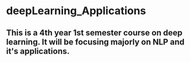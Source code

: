 # deepLearning_Applications
## This is a 4th year 1st semester course on deep learning. It will be focusing majorly on NLP and it's applications.
